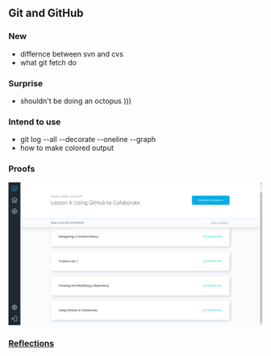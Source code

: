 ## Git and GitHub

### New 
- differnce between svn and cvs
- what git fetch do
### Surprise
- shouldn't be doing an octopus )))
### Intend to use
- git log --all --decorate --oneline --graph
- how to make colored output 

### Proofs
![result](./task0.png)

### [Reflections](./reflection.md)